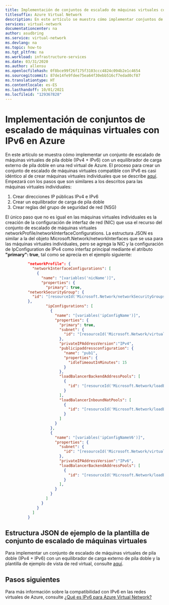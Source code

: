```yaml
---
title: Implementación de conjuntos de escalado de máquinas virtuales con IPv6 en Azure
titlesuffix: Azure Virtual Network
description: En este artículo se muestra cómo implementar conjuntos de escalado de máquinas virtuales con IPv6 en una red virtual de Azure.
services: virtual-network
documentationcenter: na
author: asudbring
ms.service: virtual-network
ms.devlang: na
ms.topic: how-to
ms.tgt_pltfrm: na
ms.workload: infrastructure-services
ms.date: 03/31/2020
ms.author: allensu
ms.openlocfilehash: 0f8bce99f26f175f3103ccc4824c094b2e1c4654
ms.sourcegitcommit: 87de14fe9fdee75ea64f30ebb516cf7edad0cf87
ms.translationtype: HT
ms.contentlocale: es-ES
ms.lasthandoff: 10/01/2021
ms.locfileid: "129367828"
---
```

# <a name="deploy-virtual-machine-scale-sets-with-ipv6-in-azure"></a>Implementación de conjuntos de escalado de máquinas virtuales con IPv6 en Azure

En este artículo se muestra cómo implementar un conjunto de escalado de máquinas virtuales de pila doble (IPv4 + IPv6) con un equilibrador de carga externo de pila doble en una red virtual de Azure. El proceso para crear un conjunto de escalado de máquinas virtuales compatible con IPv6 es casi idéntico al de crear máquinas virtuales individuales que se describe [aquí](../../load-balancer/ipv6-configure-standard-load-balancer-template-json.md). Empezará con los pasos que son similares a los descritos para las máquinas virtuales individuales:
1.    Crear direcciones IP públicas IPv4 e IPv6
2.    Crear un equilibrador de carga de pila doble  
3.    Crear reglas del grupo de seguridad de red (NSG)  

El único paso que no es igual en las máquinas virtuales individuales es la creación de la configuración de interfaz de red (NIC) que usa el recurso del conjunto de escalado de máquinas virtuales networkProfile/networkInterfaceConfigurations. La estructura JSON es similar a la del objeto Microsoft.Network/networkInterfaces que se usa para las máquinas virtuales individuales, pero se agrega la NIC y la configuración de IpConfiguration de IPv4 como interfaz principal mediante el atributo **"primary": true**, tal como se aprecia en el ejemplo siguiente:

```json
          "networkProfile": {
            "networkInterfaceConfigurations": [
              {
                "name": "[variables('nicName')]",
                "properties": {
                  "primary": true,
          "networkSecurityGroup": {
            "id": "[resourceId('Microsoft.Network/networkSecurityGroups','VmssNsg')]"
          },                  
                  "ipConfigurations": [
                    {
                      "name": "[variables('ipConfigName')]",
                      "properties": {
                        "primary": true,
                        "subnet": {
                          "id": "[resourceId('Microsoft.Network/virtualNetworks/subnets', 'MyvirtualNetwork','Mysubnet')]"
                        },
                        "privateIPAddressVersion":"IPv4",                       
                        "publicipaddressconfiguration": {
                          "name": "pub1",
                          "properties": {
                            "idleTimeoutInMinutes": 15
                          }
                        },
                        "loadBalancerBackendAddressPools": [
                          {
                            "id": "[resourceId('Microsoft.Network/loadBalancers/backendAddressPools', 'loadBalancer', 'bePool'))]"
                          }
                        ],
                        "loadBalancerInboundNatPools": [
                          {
                            "id": "[resourceId('Microsoft.Network/loadBalancers/inboundNatPools', 'loadBalancer', 'natPool')]"
                          }
                        ]
                      }
                    },
                    {
                      "name": "[variables('ipConfigNameV6')]",
                      "properties": {
                        "subnet": {
                          "id": "[resourceId('Microsoft.Network/virtualNetworks/subnets','MyvirtualNetwork','Mysubnet')]"
                        },
                        "privateIPAddressVersion":"IPv6",
                        "loadBalancerBackendAddressPools": [
                          {
                            "id": "[resourceId('Microsoft.Network/loadBalancers/backendAddressPools', 'loadBalancer','bePoolv6')]"
                          }
                        ],                        
                      }
                    }
                  ]
                }
              }
            ]
          }

```


## <a name="sample-virtual-machine-scale-set-template-json"></a>Estructura JSON de ejemplo de la plantilla de conjunto de escalado de máquinas virtuales

Para implementar un conjunto de escalado de máquinas virtuales de pila doble (IPv4 + IPv6) con un equilibrador de carga externo de pila doble y la plantilla de ejemplo de vista de red virtual, consulte [aquí](https://azure.microsoft.com/resources/templates/ipv6-in-vnet-vmss/).
## <a name="next-steps"></a>Pasos siguientes

Para más información sobre la compatibilidad con IPv6 en las redes virtuales de Azure, consulte [¿Qué es IPv6 para Azure Virtual Network?](ipv6-overview.md)

